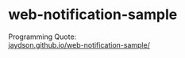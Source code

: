 web-notification-sample
=======================

Programming Quote:  
[jaydson.github.io/web-notification-sample/](jaydson.github.io/web-notification-sample/)

